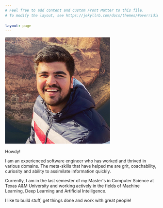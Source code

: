 ```yaml
---
# Feel free to add content and custom Front Matter to this file.
# To modify the layout, see https://jekyllrb.com/docs/themes/#overriding-theme-defaults

layout: page
---
```


<img src="/images/Capture_01.PNG" class="align-right" alt="">

Howdy!

I am an experienced software engineer who has worked and thrived in various domains. The meta-skills that have helped me are grit, coachability, curiosity and ability to assimilate information quickly.

Currently, I am in the last semester of my Master's in Computer Science at Texas A&M University and working actively in the fields of Machine Learning, Deep Learning and Artificial Intelligence.

I like to build stuff, get things done and work with great people!